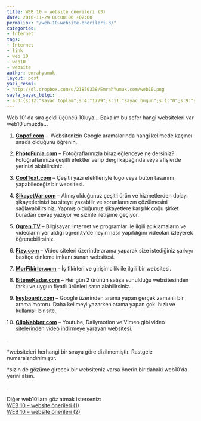 ```yaml
---
title: WEB 10 – website önerileri (3)
date: 2010-11-29 00:00:00 +02:00
permalink: "/web-10-website-onerileri-3/"
categories:
- İnternet
tags:
- İnternet
- link
- web 10
- web10
- website
author: emrahyumuk
layout: post
yazi_resmi:
- http://dl.dropbox.com/u/21850338/EmrahYumuk.com/web10.png
sayfa_sayac_bilgi:
- a:3:{s:12:"sayac_toplam";s:4:"1779";s:11:"sayac_bugun";s:1:"0";s:9:"son_okuma";s:10:"1364899003";}
---
```


Web 10&#8242; da sıra geldi üçüncü 10luya&#8230; Bakalım bu sefer hangi websiteleri var web10&#8242;umuzda&#8230;

1. **<a href="http://gopof.com/" target="_blank">Gopof.com</a>** -  Websitenizin Google aramalarında hangi kelimede kaçıncı sırada olduğunu öğrenin.

2. <a href="http://www.photofunia.com/" target="_blank"><strong>PhotoFunia.com</strong></a> &#8211; Fotoğraflarınızla biraz eğlenceye ne dersiniz? Fotoğraflarınıza çeşitli efektler verip dergi kapağında veya afişlerde yerinizi alabilirsiniz.

3. <a href="http://cooltext.com/" target="_blank"><strong>CoolText.com</strong></a> &#8211; Çeşitli yazı efektleriyle logo veya buton tasarımı yapabileceğiz bir websitesi.

4. <a href="http://www.sikayetvar.com/" target="_blank"><strong>SikayetVar.com</strong></a> &#8211; Almış olduğunuz çeşitli ürün ve hizmetlerden dolayı şikayetlerinizi bu siteye yazabilir ve sorunlarınızın çözülmesini sağlayabilirsiniz. Yapmış olduğunuz şikayetlere karşılık çoğu şirket buradan cevap yazıyor ve sizinle iletişime geçiyor.

5. <a href="http://www.ogren.tv/" target="_blank"><strong>Ogren.TV</strong></a> &#8211; Bilgisayar, internet ve programlar ile ilgili açıklamaların ve videoların yer aldığı ogren.tv&#8217;de neyin nasıl yapıldığını videoları izleyerek öğrenebilirsiniz.

<!--more-->

6. <a href="http://fizy.com/" target="_blank"><strong>Fizy.com</strong></a> &#8211; Video siteleri üzerinde arama yaparak size istediğiniz şarkıyı basitçe dinleme imkanı sunan websitesi.

7. <a href="http://www.morfikirler.com/" target="_blank"><strong>MorFikirler.com</strong></a> &#8211; İş fikirleri ve girişimcilik ile ilgili bir websitesi.

8. <a href="http://www.bitenekadar.com/" target="_blank"><strong>BiteneKadar.com</strong></a> &#8211; Her gün 2 ürünün satışa sunulduğu websitesinden farklı ve uygun fiyatlı ürünleri satın alabilirsiniz.

9. <a href="http://keyboardr.com/" target="_blank"><strong>keyboardr.com</strong></a> &#8211; Google üzerinden arama yapan gerçek zamanlı bir arama motoru. Daha kelimeyi yazarken arama yapan çok  hızlı ve kullanışlı bir site.

10. <a href="http://clipnabber.com/" target="_blank"><strong>ClipNabber.com</strong></a> &#8211; Youtube, Dailymotion ve Vimeo gibi video sitelerinden video indirmeye yarayan websitesi.

<span style="color: #c0c0c0;">.</span>

*websiteleri herhangi bir sıraya göre dizilmemiştir. Rastgele numaralandırılmıştır.

*sizin de gözüme girecek bir websiteniz varsa önerin bir dahaki web10′da yerini alsın.

<span style="color: #c0c0c0;">.</span>

Diğer web10&#8242;lara göz atmak isterseniz:  
[WEB 10 – website önerileri (1)][1]  
[WEB 10 – website önerileri (2)][2]

 [1]: http://www.emrahyumuk.com/blog/web-10-website-onerileri-1/
 [2]: http://www.emrahyumuk.com/blog/web-10-website-onerileri-2/